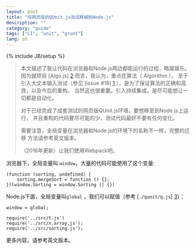 ```yaml
---
layout: post
title: "将网页版的QUnit.js测试移植到Node.js"
description: ""
category: "guide"
tags: ["CI", "unit", "grunt"]
lang: zh
---
```

{% include JB/setup %}

>  本文描述了我让代码在浏览器和Node.js两边都能运行的过程，略属娱乐。
> 因为就项目 [Algo.js] [2] 而言，我认为，重点在算法（ *Algo*rithm ）。
> 至于引入大文本输入测试（参见 [issue #18] [1] ），是为了保证算法的正确和高效，以及今后的重构，
> 当然这也很重要。引入持续集成，是尽可能想让一切都是自动化。
>
> 对于已经完成了成套测试的网页版QUnit.js环境，要想移至到Node.js上运行，
> 并且重构的代码要尽可能的少，测试代码最好不要有任何变化。
>
> 需要注意，全局变量在浏览器和Node.js的环境下的名称不一样，完整的迁移
> 方法请参考英文版本。
>
> （2016年更新）让我们使用Webpack吧。

<!--more-->

<a name="pi">
</a>

浏览器下，全局变量叫  `window`，大量的代码可能使用了这个变量:

    (function (sorting, undefined) {
        sorting.mergeSort = function () {};
    })(window.Sorting = window.Sorting || {})

Node.js下面，全局变量叫`global` ，我们可以赋值（参考 [`./qunit/q.js`] [3]）：

    window = global;

    require('../src/t.js')
    require('../src/x.array.js');
    require('../src/sorting.js');

更多内容，请参考英文版本。

[1]: https://github.com/scotv/algo-js/issues/18 "issue #18"
[2]: https://github.com/scotv/algo-js "Algo.js"
[3]: https://github.com/scotv/algo-js/blob/master/qunit/q.js "a file named q.js"
[4]: https://github.com/kof/node-qunit "node-qunit, Port of QUnit unit testing framework to nodejs"
[5]: http://gruntjs.com/getting-started#package.json "grunt configuration on package.json"
[6]: https://npmjs.org/package/grunt-node-qunit "Grunt task running node-qnuit"
[7]: https://drone.io/ "drone.io"
[8]: https://github.com/joyent/node/issues/3911 "issue #3911"
